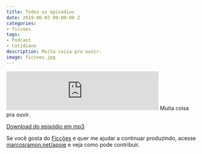 ```yaml
---
title: Todos os episódios
date: 2019-06-03 00:00:00 Z
categories:
- ficcoes
tags:
- Podcast
- Cotidiano
description: Muita coisa pra ouvir.
image: ficcoes.jpg
---
```


<iframe src="https://anchor.fm/podcastficcoes/embed/episodes/Todos-os-episdios-e47vsu" height="102px" width="400px" frameborder="0" scrolling="no"></iframe>
Muita coisa pra ouvir.

[Download do episódio em mp3](https://s3-us-west-2.amazonaws.com/anchor-audio-bank/production/2019-5-4/16390219-44100-2-1afaabc5f3f6b.mp3)
 
Se você gosta do [Ficções](https://marcosramon.net/ficcoes/) e quer me ajudar a continuar produzindo, acesse [marcosramon.net/apoie](https://marcosramon.net/apoie/) e veja como pode contribuir.
